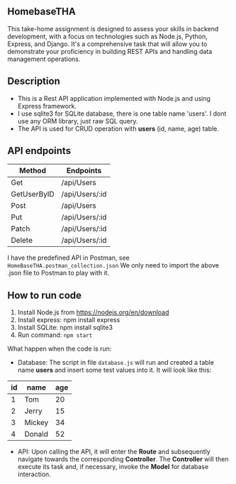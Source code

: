 ## HomebaseTHA
This take-home assignment is designed to assess your skills in backend development, with a focus on technologies such as Node.js, Python, Express, and Django. It's a comprehensive task that will allow you to demonstrate your proficiency in building REST APIs and handling data management operations.

## Description
- This is a Rest API application implemented with Node.js and using Express framework.
- I use sqlite3 for SQLite database, there is one table name 'users'. I dont use any ORM library, just raw SQL query.
- The API is used for CRUD operation with **users** (id, name, age) table. 

## API endpoints
| Method     |   Endpoints      |
| ---        |---               |
|Get         | /api/Users       |
|GetUserByID | /api/Users/:id   |
|Post        | /api/Users       |
|Put         | /api/Users/:id   |
|Patch       | /api/Users/:id   |
|Delete      | /api/Users/:id   |

I have the predefined API in Postman, see `HomeBaseTHA.postman_collection.json`
We only need to import the above .json file to Postman to play with it.

## How to run code
1. Install Node.js from https://nodejs.org/en/download
2. Install express: npm install express
3. Install SQLite: npm install sqlite3
4. Run command: `npm start`


What happen when the code is run:
- Database: The script in file `database.js` will run and created a table name **users** and insert some test values into it. It will look like this:

|id| name   | age|
|--| ---    | --|
|1 | Tom    | 20 |
|2 | Jerry  | 15 |
|3 | Mickey | 34 |
|4 | Donald | 52 |

- API: Upon calling the API, it will enter the **Route** and subsequently navigate towards the corresponding **Controller**. The **Controller** will then execute its task and, if necessary, invoke the **Model** for database interaction.